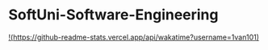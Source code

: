 # SoftUni-Software-Engineering
[!(https://github-readme-stats.vercel.app/api/wakatime?username=1van101)](https://github.com/1van101/github-readme-stats)

